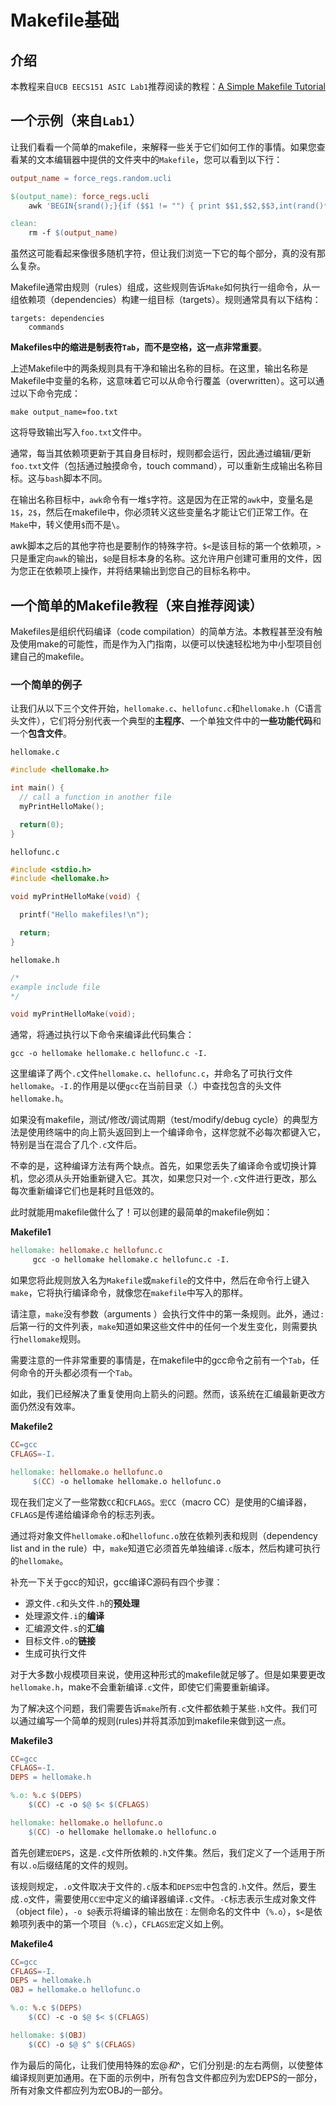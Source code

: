 # Makefile基础

## 介绍

本教程来自`UCB EECS151 ASIC Lab1`推荐阅读的教程：[A Simple Makefile Tutorial](https://cs.colby.edu/maxwell/courses/tutorials/maketutor/)

## 一个示例（来自`Lab1`）

让我们看看一个简单的makefile，来解释一些关于它们如何工作的事情。如果您查看某的文本编辑器中提供的文件夹中的`Makefile`，您可以看到以下行：

```Makefile
output_name = force_regs.random.ucli

$(output_name): force_regs.ucli
    awk 'BEGIN{srand();}{if ($$1 != "") { print $$1,$$2,$$3,int(rand()*2)}}' $< > $@

clean:
    rm -f $(output_name)
```

虽然这可能看起来像很多随机字符，但让我们浏览一下它的每个部分，真的没有那么复杂。

Makefile通常由规则（rules）组成，这些规则告诉`Make`如何执行一组命令，从一组依赖项（dependencies）构建一组目标（targets）。规则通常具有以下结构：

```
targets: dependencies
    commands
```

**Makefiles中的缩进是制表符`Tab`，而不是空格，这一点非常重要**。

上述Makefile中的两条规则具有干净和输出名称的目标。在这里，输出名称是Makefile中变量的名称，这意味着它可以从命令行覆盖（overwritten）。这可以通过以下命令完成：

```shell
make output_name=foo.txt
```

这将导致输出写入`foo.txt`文件中。

通常，每当其依赖项更新于其自身目标时，规则都会运行，因此通过编辑/更新`foo.txt`文件（包括通过触摸命令，touch command），可以重新生成输出名称目标。这与`bash`脚本不同。

在输出名称目标中，`awk`命令有一堆`$`字符。这是因为在正常的`awk`中，变量名是`1$`，`2$`，然后在makefile中，你必须转义这些变量名才能让它们正常工作。在`Make`中，转义使用`$`而不是`\`。

awk脚本之后的其他字符也是要制作的特殊字符。`$<`是该目标的第一个依赖项，`>`只是重定向`awk`的输出，`$@`是目标本身的名称。这允许用户创建可重用的文件，因为您正在依赖项上操作，并将结果输出到您自己的目标名称中。

## 一个简单的Makefile教程（来自推荐阅读）

Makefiles是组织代码编译（code compilation）的简单方法。本教程甚至没有触及使用make的可能性，而是作为入门指南，以便可以快速轻松地为中小型项目创建自己的makefile。

### 一个简单的例子

让我们从以下三个文件开始，`hellomake.c`、`hellofunc.c`和`hellomake.h`（C语言头文件），它们将分别代表一个典型的**主程序**、一个单独文件中的**一些功能代码**和一个**包含文件**。

`hellomake.c`

```C
#include <hellomake.h>

int main() {
  // call a function in another file
  myPrintHelloMake();

  return(0);
}
```

`hellofunc.c`

```C
#include <stdio.h>
#include <hellomake.h>

void myPrintHelloMake(void) {

  printf("Hello makefiles!\n");

  return;
}
```

`hellomake.h`

```C
/*
example include file
*/

void myPrintHelloMake(void);
```

通常，将通过执行以下命令来编译此代码集合：

```shell
gcc -o hellomake hellomake.c hellofunc.c -I.
```

这里编译了两个`.c`文件`hellomake.c`、`hellofunc.c`，并命名了可执行文件`hellomake`。`-I.`的作用是以便`gcc`在当前目录（.）中查找包含的头文件`hellomake.h`。

如果没有makefile，测试/修改/调试周期（test/modify/debug cycle）的典型方法是使用终端中的向上箭头返回到上一个编译命令，这样您就不必每次都键入它，特别是当在混合了几个`.c`文件后。

不幸的是，这种编译方法有两个缺点。首先，如果您丢失了编译命令或切换计算机，您必须从头开始重新键入它。其次，如果您只对一个`.c`文件进行更改，那么每次重新编译它们也是耗时且低效的。

此时就能用makefile做什么了！可以创建的最简单的makefile例如：

**Makefile1**

```Makefile
hellomake: hellomake.c hellofunc.c
     gcc -o hellomake hellomake.c hellofunc.c -I.
```

如果您将此规则放入名为`Makefile`或`makefile`的文件中，然后在命令行上键入`make`，它将执行编译命令，就像您在`makefile`中写入的那样。

请注意，`make`没有参数（arguments ）会执行文件中的第一条规则。此外，通过`:`后第一行的文件列表，`make`知道如果这些文件中的任何一个发生变化，则需要执行`hellomake`规则。

需要注意的一件非常重要的事情是，在makefile中的gcc命令之前有一个`Tab`，任何命令的开头都必须有一个`Tab`。

如此，我们已经解决了重复使用向上箭头的问题。然而，该系统在汇编最新更改方面仍然没有效率。

**Makefile2**

```Makefile
CC=gcc
CFLAGS=-I.

hellomake: hellomake.o hellofunc.o
     $(CC) -o hellomake hellomake.o hellofunc.o

```

现在我们定义了一些常数`CC`和`CFLAGS`。`宏CC`（macro CC）是使用的C编译器，`CFLAGS`是传递给编译命令的标志列表。

通过将对象文件`hellomake.o`和`hellofunc.o`放在依赖列表和规则（dependency list and in the rule）中，`make`知道它必须首先单独编译`.c`版本，然后构建可执行的`hellomake`。

补充一下关于gcc的知识，gcc编译C源码有四个步骤：

- 源文件`.c`和头文件`.h`的**预处理**
- 处理源文件`.i`的**编译**
- 汇编源文件`.s`的**汇编**
- 目标文件`.o`的**链接**
- 生成可执行文件

对于大多数小规模项目来说，使用这种形式的makefile就足够了。但是如果要更改`hellomake.h`，make不会重新编译`.c`文件，即使它们需要重新编译。

为了解决这个问题，我们需要告诉`make`所有`.c`文件都依赖于某些`.h`文件。我们可以通过编写一个简单的规则(rules)并将其添加到makefile来做到这一点。

**Makefile3**

```Makefile
CC=gcc
CFLAGS=-I.
DEPS = hellomake.h

%.o: %.c $(DEPS)
    $(CC) -c -o $@ $< $(CFLAGS)

hellomake: hellomake.o hellofunc.o 
    $(CC) -o hellomake hellomake.o hellofunc.o 
```

首先创建`宏DEPS`，这是`.c`文件所依赖的`.h`文件集。然后，我们定义了一个适用于所有以`.o`后缀结尾的文件的规则。

该规则规定，`.o`文件取决于文件的`.c`版本和`DEPS宏`中包含的`.h`文件。然后，要生成`.o`文件，需要使用`CC宏`中定义的编译器编译`.c`文件。`-C`标志表示生成对象文件（object file），`-o $@`表示将编译的输出放在`：`左侧命名的文件中（`%.o`），`$<`是依赖项列表中的第一个项目（`%.c`），`CFLAGS宏`定义如上例。

**Makefile4**

```Makefile
CC=gcc
CFLAGS=-I.
DEPS = hellomake.h
OBJ = hellomake.o hellofunc.o 

%.o: %.c $(DEPS)
    $(CC) -c -o $@ $< $(CFLAGS)

hellomake: $(OBJ)
    $(CC) -o $@ $^ $(CFLAGS)
```

作为最后的简化，让我们使用特殊的宏$@和$^，它们分别是:的左右两侧，以使整体编译规则更加通用。在下面的示例中，所有包含文件都应列为宏DEPS的一部分，所有对象文件都应列为宏OBJ的一部分。
